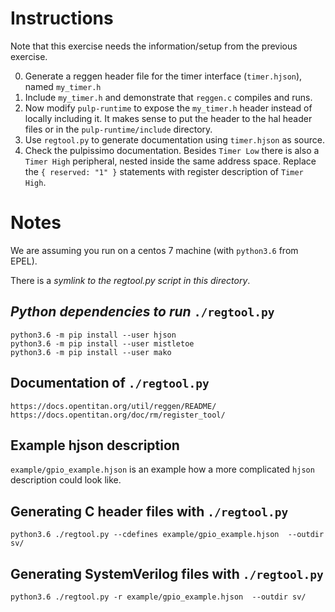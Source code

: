 # Instructions
Note that this exercise needs the information/setup from the previous exercise.

0. Generate a reggen header file for the timer interface (`timer.hjson`), named `my_timer.h`
1. Include `my_timer.h` and demonstrate that `reggen.c` compiles and runs.
2. Now modify `pulp-runtime` to expose the `my_timer.h` header instead of
   locally including it. It makes sense to put the header to the hal header
   files or in the `pulp-runtime/include` directory.
3. Use `regtool.py` to generate documentation using `timer.hjson` as source.
4. Check the pulpissimo documentation. Besides `Timer Low` there is also a
   `Timer High` peripheral, nested inside the same address space. Replace the `{
   reserved: "1" }` statements with register description of `Timer High`.


# Notes
We are assuming you run on a centos 7 machine (with `python3.6` from EPEL).

There is a *symlink to the regtool.py script in this directory*.

## *Python dependencies to run* `./regtool.py`
```
python3.6 -m pip install --user hjson
python3.6 -m pip install --user mistletoe
python3.6 -m pip install --user mako
```

## Documentation of `./regtool.py`

```
https://docs.opentitan.org/util/reggen/README/
https://docs.opentitan.org/doc/rm/register_tool/

```

## Example hjson description

`example/gpio_example.hjson` is an example how a more complicated `hjson` description
could look like.


## Generating C header files with `./regtool.py`

```
python3.6 ./regtool.py --cdefines example/gpio_example.hjson  --outdir sv/
```

## Generating SystemVerilog files with `./regtool.py`
```
python3.6 ./regtool.py -r example/gpio_example.hjson  --outdir sv/
```

